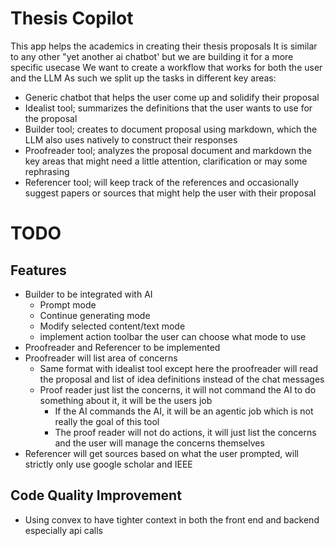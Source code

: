 # Thesis Copilot
This app helps the academics in creating their thesis proposals
It is similar to any other "yet another ai chatbot' but we are building it for a more specific usecase
We want to create a workflow that works for both the user and the LLM 
As such we split up the tasks in different key areas:
- Generic chatbot that helps the user come up and solidify their proposal
- Idealist tool; summarizes the definitions that the user wants to use for the proposal
- Builder tool; creates to document proposal using markdown, which the LLM also uses natively to construct their responses
- Proofreader tool; analyzes the proposal document and markdown the key areas that might need a little attention, clarification or may some rephrasing
- Referencer tool; will keep track of the references and occasionally suggest papers or sources that might help the user with their proposal


# TODO
## Features
- Builder to be integrated with AI
    - Prompt mode
    - Continue generating mode
    - Modify selected content/text mode
    - implement action toolbar the user can choose what mode to use
- Proofreader and Referencer to be implemented
- Proofreader will list area of concerns
    - Same format with idealist tool except here the proofreader will read the proposal and list of idea definitions instead of the chat messages
    - Proof reader just list the concerns, it will not command the AI to do something about it, it will be the users job
        - If the AI commands the AI, it will be an agentic job which is not really the goal of this tool
        - The proof reader will not do actions, it will just list the concerns and the user will manage the concerns themselves
- Referencer will get sources based on what the user prompted, will strictly only use google scholar and IEEE 

## Code Quality Improvement
- Using convex to have tighter context in both the front end and backend especially api calls
